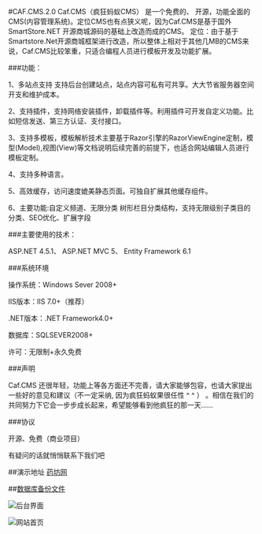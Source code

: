 #CAF.CMS.2.0
Caf.CMS（疯狂蚂蚁CMS） 是一个免费的、 开源，功能全面的CMS(内容管理系统)。定位CMS也有点狭义呢，因为Caf.CMS是基于国外SmartStore.NET 开源商城源码的基础上改造而成的CMS。
定位：由于基于Smartstore.Net开源商城框架进行改造，所以整体上相对于其他几MB的CMS来说，Caf.CMS比较笨重，只适合编程人员进行模板开发及功能扩展。

###功能：

1、多站点支持 支持后台创建站点，站点内容可私有可共享。大大节省服务器空间开支和维护成本。

2、支持插件，支持网络安装插件，卸载插件等。利用插件可开发自定义功能。比如短信发送、第三方认证、支付接口。

3、支持多模板，模板解析技术主要基于Razor引擎的RazorViewEngine定制，模型(Model),视图(View)等文档说明后续完善的前提下，也适合网站编辑人员进行模板定制。

4、支持多种语言。

5、高效缓存，访问速度媲美静态页面。可独自扩展其他缓存组件。

6、主要功能:自定义频道、无限分类 树形栏目分类结构，支持无限级别子类目的分类、SEO优化、扩展字段


###主要使用的技术： 

ASP.NET 4.5.1、 ASP.NET MVC 5、  Entity Framework 6.1

###系统环境

操作系统：Windows Sever 2008+

IIS版本：IIS 7.0+（推荐）

.NET版本：.NET Framework4.0+

数据库：SQLSEVER2008+

许可：无限制+永久免费

###声明

Caf.CMS 还很年轻，功能上等各方面还不完善，请大家能够包容，也请大家提出一些好的意见和建议（不一定采纳, 因为疯狂蚂蚁果很任性 ^ ^ ） 。相信在我们的共同努力下它会一步步成长起来，希望能够看到他疯狂的那一天......

###协议

开源、免费（商业项目）

有疑问的话就悄悄联系下我们吧

##演示地址 [药坊网](http://yao.02964.com/)

##[数据库备份文件](http://pan.baidu.com/s/1kUKrv0N)

![](https://git.oschina.net/sframework/CAF.CMS.2.0/raw/master/yaofang_backend.jpg "后台界面")

![](https://git.oschina.net/sframework/CAF.CMS.2.0/raw/master/yaofang_index.jpg "网站首页")